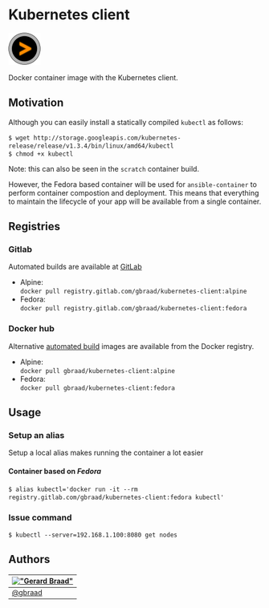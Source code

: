 Kubernetes client
=================

!["Prompt"](https://raw.githubusercontent.com/gbraad/assets/gh-pages/icons/prompt-icon-64.png)


Docker container image with the Kubernetes client.




Motivation
----------

Although you can easily install a statically compiled `kubectl` as follows:

```
$ wget http://storage.googleapis.com/kubernetes-release/release/v1.3.4/bin/linux/amd64/kubectl
$ chmod +x kubectl
```

Note: this can also be seen in the `scratch` container build.

However, the Fedora based container will be used for `ansible-container` to perform
container compostion and deployment. This means that everything to maintain the lifecycle
of your app will be available from a single container.


Registries
----------

### Gitlab

Automated builds are available at [GitLab](https://gitlab.com/gbraad/kubernetes-client)

  * Alpine:  
    `docker pull registry.gitlab.com/gbraad/kubernetes-client:alpine`
  * Fedora:  
    `docker pull registry.gitlab.com/gbraad/kubernetes-client:fedora`


### Docker hub

Alternative [automated build](https://hub.docker.com/r/gbraad/kubernetes-client/) images
are available from the Docker registry.

  * Alpine:  
    `docker pull gbraad/kubernetes-client:alpine`
  * Fedora:  
    `docker pull gbraad/kubernetes-client:fedora`


Usage
-----


### Setup an alias

Setup a local alias makes running the container a lot easier


#### Container based on _Fedora_

```
$ alias kubectl='docker run -it --rm registry.gitlab.com/gbraad/kubernetes-client:fedora kubectl'
```


### Issue command

```
$ kubectl --server=192.168.1.100:8080 get nodes
```


Authors
-------

| [!["Gerard Braad"](http://gravatar.com/avatar/e466994eea3c2a1672564e45aca844d0.png?s=60)](http://gbraad.nl "Gerard Braad <me@gbraad.nl>") |
|---|
| [@gbraad](https://twitter.com/gbraad) |

